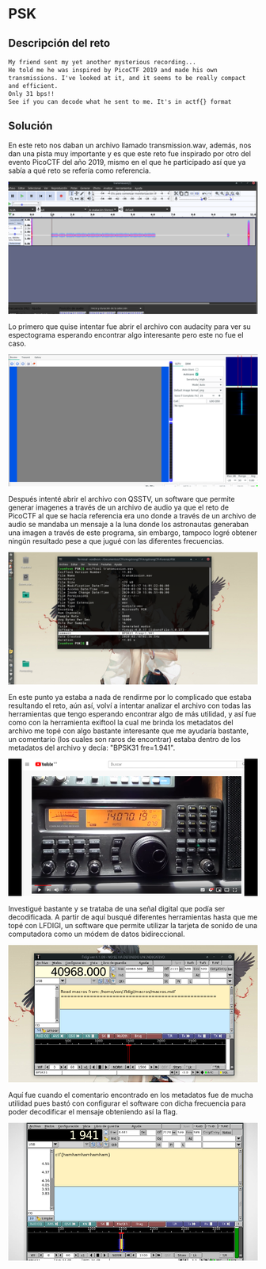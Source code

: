 # PSK

## Descripción del reto

```
My friend sent my yet another mysterious recording...
He told me he was inspired by PicoCTF 2019 and made his own transmissions. I've looked at it, and it seems to be really compact and efficient.
Only 31 bps!!
See if you can decode what he sent to me. It's in actf{} format
```

## Solución

En este reto nos daban un archivo llamado transmission.wav, además, 
nos dan una pista muy importante y es que este reto fue inspirado por otro
del evento PicoCTF del año 2019, mismo en el que he participado así que ya 
sabía a qué reto se refería como referencia.

![Paquetes](Images/01.png)

Lo primero que quise intentar fue abrir el archivo con audacity para ver su
espectograma esperando encontrar algo interesante pero este no fue el caso.

![Imagen](Images/02.png)

Después intenté abrir el archivo con QSSTV, un software que permite generar imagenes
a través de un archivo de audio ya que el reto de PicoCTF al que se hacía referencia
era uno donde a través de un archivo de audio se mandaba un mensaje a la luna
donde los astronautas generaban una imagen a través de este programa, sin embargo,
tampoco logré obtener ningún resultado pese a que jugué con las diferentes frecuencias.

![Imagen](Images/03.png)

En este punto ya estaba a nada de rendirme por lo complicado que estaba resultando el reto,
aún así, volví a intentar analizar el archivo con todas las herramientas que tengo esperando encontrar
algo de más utilidad, y así fue como con la herramienta exiftool la cual me brinda los metadatos del archivo
me topé con algo bastante interesante que me ayudaría bastante, un comentario (los cuales son raros de encontrar)
estaba dentro de los metadatos del archivo y decía: "BPSK31 fre=1.941".



![Imagen](Images/04.png)

Investigué bastante y se trataba de una señal digital que podía ser decodificada.
A partir de aquí busqué diferentes herramientas hasta que me topé con LFDIGI,
un software que permite utilizar la tarjeta de sonido de una computadora como un
módem de datos bidireccional.

![Imagen](Images/05.png)

Aquí fue cuando el comentario encontrado en los metadatos fue de mucha utilidad
pues bastó con configurar el software con dicha frecuencia para poder decodificar
el mensaje obteniendo así la flag.

![Imagen](Images/06.png)
